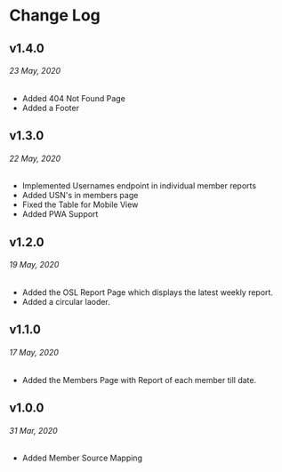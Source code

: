 # Change Log

## v1.4.0

###### _23 May, 2020_

- Added 404 Not Found Page
- Added a Footer

## v1.3.0

###### _22 May, 2020_

- Implemented Usernames endpoint in individual member reports
- Added USN's in members page
- Fixed the Table for Mobile View
- Added PWA Support

## v1.2.0

###### _19 May, 2020_

- Added the OSL Report Page which displays the latest weekly report.
- Added a circular laoder.

## v1.1.0

###### _17 May, 2020_

- Added the Members Page with Report of each member till date.

## v1.0.0

###### _31 Mar, 2020_

- Added Member Source Mapping
